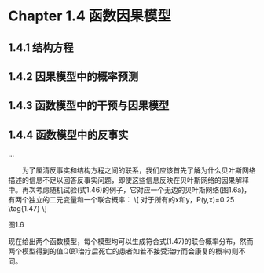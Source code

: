 # Chapter 1.4 函数因果模型

## 1.4.1 结构方程

## 1.4.2 因果模型中的概率预测

## 1.4.3 函数模型中的干预与因果模型

## 1.4.4 函数模型中的反事实
...  

&emsp;&emsp;为了厘清反事实和结构方程之间的联系，我们应该首先了解为什么贝叶斯网络描述的信息不足以回答反事实问题，即使这些信息反映在贝叶斯网络的因果解释中。再次考虑随机试验(式1.46)的例子，它对应一个无边的贝叶斯网络(图1.6a)，有两个独立的二元变量和一个联合概率：
\\[ 对于所有的x和y，P(y,x)=0.25  \tag{1.47} \\]

图1.6

现在给出两个函数模型，每个模型均可以生成符合式(1.47)的联合概率分布，然而两个模型得到的值Q(即治疗后死亡的患者如若不接受治疗而会康复的概率)则不同。
